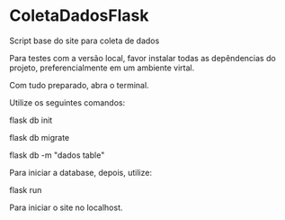 # ColetaDadosFlask
 Script base do site para coleta de dados


Para testes com a versão local, favor instalar todas as depêndencias do projeto, preferencialmente em um ambiente virtal.

Com tudo preparado, abra o terminal.

Utilize os seguintes comandos:

flask db init

flask db migrate

flask db -m "dados table"


Para iniciar a database, depois, utilize:

flask run

Para iniciar o site no localhost.